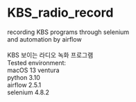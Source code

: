 # KBS_radio_record
recording KBS programs through selenium<br>
and automation by airflow<br>
<br>
KBS 보이는 라디오 녹화 프로그램
<br>
Tested environment:<br>
macOS 13 ventura<br>
python 3.10<br>
airflow 2.5.1<br>
selenium 4.8.2<br>
